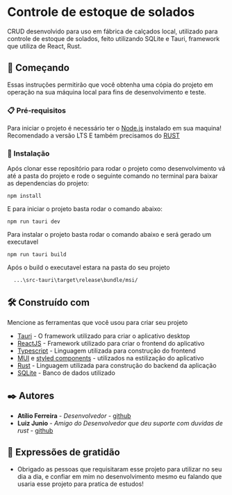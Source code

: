 # Controle de estoque de solados

CRUD desenvolvido para uso em fábrica de calçados local, utilizado para controle de estoque de solados, feito utilizando SQLite e Tauri, framework que utiliza de React, Rust.

## 🚀 Começando

Essas instruções permitirão que você obtenha uma cópia do projeto em operação na sua máquina local para fins de desenvolvimento e teste.


### 📋 Pré-requisitos

Para iniciar o projeto é necessário ter o [Node.js](https://nodejs.org/en) instalado em sua maquina! Recomendado a versão LTS
E também precisamos do [RUST](https://www.rust-lang.org/pt-BR/learn/get-started) 

### 🔧 Instalação

Após clonar esse repositório para rodar o projeto como desenvolvimento vá até a pasta do projeto e rode o seguinte comando no terminal para baixar as dependencias do projeto:

```
npm install
```

E para iniciar o projeto basta rodar o comando abaixo:

```
npm run tauri dev
```

Para instalar o projeto basta rodar o comando abaixo e será gerado um executavel

```
npm run tauri build
```

Após o build o executavel estara na pasta do seu projeto 

```
  ...\src-tauri\target\release\bundle/msi/
```

## 🛠️ Construído com

Mencione as ferramentas que você usou para criar seu projeto

* [Tauri](https://tauri.app/) - O framework utilizado para criar o aplicativo desktop
* [ReactJS](https://react.dev/) - Framework utilizado para criar o frontend do aplicativo
* [Typescript](https://www.typescriptlang.org/) - Linguagem utilizada para construção do frontend
* [MUI](https://mui.com/) e [styled components](https://styled-components.com/) - utilizados na estilização do aplicativo
* [Rust](https://www.rust-lang.org/pt-BR) - Linguagem utilizada para construção do backend da aplicação
* [SQLite](https://www.sqlite.org/index.html) - Banco de dados utilizado

## ✒️ Autores

* **Atílio Ferreira** - *Desenvolvedor* - [github](https://github.com/atiliosilfer)
* **Luiz Junio** - *Amigo do Desenvolvedor que deu suporte com duvidas de rust* - [github](https://github.com/SeraphyBR)

## 🎁 Expressões de gratidão

* Obrigado as pessoas que requisitaram esse projeto para utilizar no seu dia a dia, e confiar em mim no desenvolvimento mesmo eu falando que usaria esse projeto para pratica de estudos!
